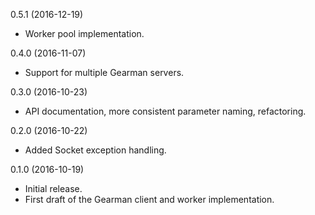 0.5.1 (2016-12-19)

- Worker pool implementation.

0.4.0 (2016-11-07)

- Support for multiple Gearman servers.

0.3.0 (2016-10-23)

- API documentation, more consistent parameter naming, refactoring.

0.2.0 (2016-10-22)

- Added Socket exception handling.

0.1.0 (2016-10-19)

- Initial release.
- First draft of the Gearman client and worker implementation.
